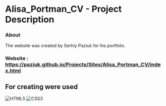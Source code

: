 # Alisa_Portman_CV - Project Description <br>

### About <br/>

The website was created by Serhiy Paziuk for his portfolio. <br/>

### Website : https://paziuk.github.io/Projects/Sites/Alisa_Portman_CV/index.html  <br/>

## For creating were used <br/>

![HTML5](https://img.shields.io/badge/-HTML5-ffffff?style=for-the-badge&logo=html5)
![CSS3](https://img.shields.io/badge/-CSS3-264de4?style=for-the-badge&logo=css3)

